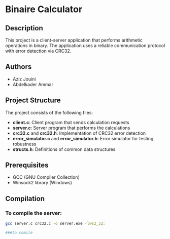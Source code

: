 # Binaire Calculator

## Description
This project is a client-server application that performs arithmetic operations in binary. The application uses a reliable communication protocol with error detection via CRC32.

## Authors
- Aziz Jouini
- Abdelkader Ammar

## Project Structure
The project consists of the following files:

- **client.c**: Client program that sends calculation requests
- **server.c**: Server program that performs the calculations
- **crc32.c** and **crc32.h**: Implementation of CRC32 error detection
- **error_simulator.c** and **error_simulator.h**: Error simulator for testing robustness
- **structs.h**: Definitions of common data structures

## Prerequisites
- GCC (GNU Compiler Collection)
- Winsock2 library (Windows)

## Compilation

### To compile the server:
```bash
gcc server.c crc32.c -o server.exe -lws2_32:

###to comile
